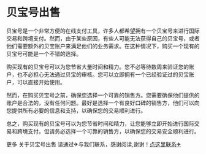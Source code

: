 # 贝宝号出售

贝宝号是一个非常方便的在线支付工具，许多人都希望拥有一个贝宝号来进行国际交易和跨境支付。然而，由于某些原因，有些人可能无法获得自己的贝宝号，或者他们需要额外的贝宝账户来满足他们的业务需求。在这种情况下，购买一个现有的贝宝号可能是一个不错的选择。

购买现有的贝宝号可以为您节省大量时间和精力。您不必等待数周来验证您的账户，也不必担心无法通过贝宝的审核。您可以立即拥有一个已经验证过的贝宝账户，可以直接开始使用。

然而，在购买贝宝号之前，确保您选择一个可靠的销售方。您需要确保他们提供的账户是合法的，没有任何问题。最好是选择一个有良好口碑的销售方，他们可以向您提供所有必要的信息和支持，以确保您的交易顺利进行。

总之，购买现有的贝宝号可以为您节省时间和精力，让您能够立即开始进行国际交易和跨境支付。但请务必选择一个可靠的销售方，以确保您的交易安全顺利进行。

更多 关于贝宝号出售 请通过✈与我们联系，感谢阅读,谢谢！[点这里联系✈](https://ads.k02.cc)